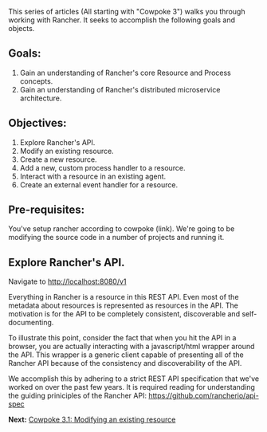 This series of articles (All starting with "Cowpoke 3") walks you through working with Rancher. It seeks to accomplish the following goals and objects.
## Goals:
1. Gain an understanding of Rancher's core Resource and Process concepts.
2. Gain an understanding of Rancher's distributed microservice architecture.

## Objectives:
1. Explore Rancher's API. 
1. Modify an existing resource.
1. Create a new resource.
1. Add a new, custom process handler to a resource.
1. Interact with a resource in an existing agent.
1. Create an external event handler for a resource.

## Pre-requisites:
You've setup rancher according to cowpoke (link). We're going to be modifying the source code in a number of projects and running it.

## Explore Rancher's API.
Navigate to [http://localhost:8080/v1](http://localhost:8080/v1)

Everything in Rancher is a resource in this REST API. Even most of the metadata about resources is represented as resources in the API. The motivation is for the API to be completely consistent, discoverable and self-documenting.

To illustrate this point, consider the fact that when you hit the API in a browser, you are actually interacting with a javascript/html wrapper around the API. This wrapper is a generic client capable of presenting all of the Rancher API because of the consistency and discoverability of the API.

We accomplish this by adhering to a strict REST API specification that we've worked on over the past few years. It is required reading for understanding the guiding priniciples of the Rancher API: https://github.com/rancherio/api-spec

**Next:** [Cowpoke 3.1: Modifying an existing resource](https://github.com/rancherio/rancher/wiki/Cowpoke-3.1:-Modifying-an-existing-resource)